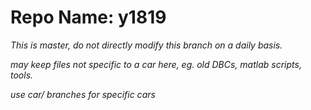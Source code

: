 # Repo Name: y1819

*This is master, do not directly modify this branch on a daily basis.*

*may keep files not specific to a car here, eg. old DBCs, matlab scripts, tools.*

*use car/ branches for specific cars*
